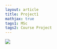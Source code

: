 ```yaml
---
layout: article
title: Project1
mathjax: true
tags1: MSc
tags2: Course Project
---
```



<img class="image image--xl" src="https://1uwang.github.io/docs/images/3395F6E7-E427-4E9B-85F4-92274C993F44.JPG"/>

